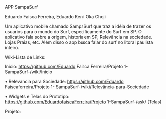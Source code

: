 APP SampaSurf

Eduardo Faisca Ferreira, Eduardo Kenji Oka Choji

Um aplicativo mobile chamado SampaSurf que traz a idéia de trazer os usuarios para o mundo do Surf, especificamente do Surf em SP. O aplicativo fala sobre a origem, historia em SP, Relevância na sociedade. Lojas Praias, etc. Além disso o app busca falar do surf no litoral paulista inteiro.

Wiki-Lista de Links:

Inicio: https://github.com/Eduardo Faisca Ferreira/Projeto 1-SampaSurf-/wiki/Inicio

• Relevancia para Sociedade: https://github.com/Eduardo Faiscaferreira/Projeto 1- SampaSurf-/wiki/Relevância-para-Sociedade

• Widgets e Telas do Prototipo: https://github.com/EduardofaiscaFerreira/Projeto 1-SampaSurf-/ask/ (Telas)

Projeto: 
